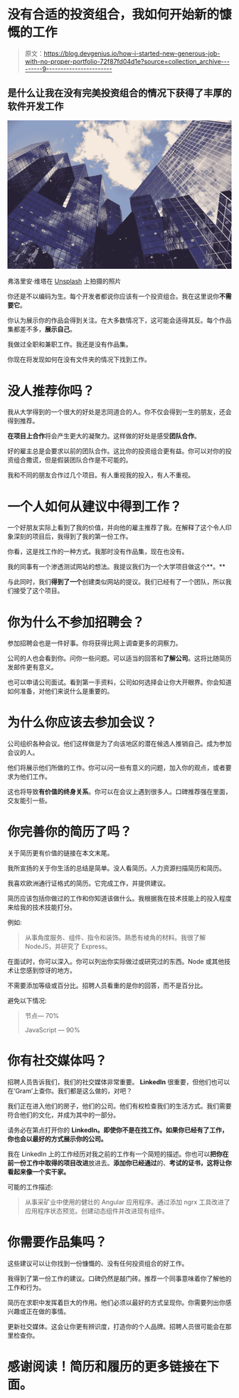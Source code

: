 # 没有合适的投资组合，我如何开始新的慷慨的工作

> 原文：<https://blog.devgenius.io/how-i-started-new-generous-job-with-no-proper-portfolio-72f87fd04d1e?source=collection_archive---------9----------------------->

## 是什么让我在没有完美投资组合的情况下获得了丰厚的软件开发工作

![](img/af9e500f5b5e231881f8c1bda27ca195.png)

弗洛里安·维塔在 [Unsplash](https://unsplash.com?utm_source=medium&utm_medium=referral) 上拍摄的照片

你还是不以编码为生。每个开发者都说你应该有一个投资组合。我在这里说你**不需要它**。

你认为展示你的作品会得到关注。在大多数情况下，这可能会适得其反。每个作品集都差不多，**展示自己**。

我做过全职和兼职工作。我还是没有作品集。

你现在将发现如何在没有文件夹的情况下找到工作。

# 没人推荐你吗？

我从大学得到的一个很大的好处是志同道合的人。你不仅会得到一生的朋友，还会得到推荐。

**在项目上合作**将会产生更大的凝聚力。这样做的好处是感受**团队合作**。

好的雇主总是会要求以前的团队合作。这比你的投资组合更有益。你可以对你的投资组合撒谎，但是假装团队合作是不可能的。

我和不同的朋友合作过几个项目。有人重视我的投入，有人不重视。

# 一个人如何从建议中得到工作？

一个好朋友实际上看到了我的价值，并向他的雇主推荐了我。在解释了这个令人印象深刻的项目后，我得到了我的第一份工作。

你看，这是找工作的一种方式。我那时没有作品集，现在也没有。

我的同事有一个渗透测试网站的想法。我提议我们为一个大学项目做这个**。**

与此同时，我们**得到了一个**创建类似网站的提议。我们已经有了一个团队，所以我们接受了这个项目。

# 你为什么不参加招聘会？

参加招聘会也是一件好事。你将获得比网上调查更多的洞察力。

公司的人也会看到你。问你一些问题。可以适当的回答和**了解公司**。这将比随简历发邮件更有意义。

也可以申请公司面试。看到第一手资料，公司如何选择会让你大开眼界。你会知道如何准备，对他们来说什么是重要的。

# 为什么你应该去参加会议？

公司组织各种会议。他们这样做是为了向该地区的潜在候选人推销自己。成为参加会议的人。

他们将展示他们所做的工作。你可以问一些有意义的问题，加入你的观点，或者要求为他们工作。

这也将导致**有价值的终身关系**。你可以在会议上遇到很多人。口碑推荐强在里面，交友能引一些。

# 你完善你的简历了吗？

关于简历更有价值的链接在本文末尾。

我所宣扬的关于你生活的总结是简单。没人看简历。人力资源扫描简历和简历。

我喜欢欧洲通行证格式的简历。它完成工作，并提供建议。

简历应该包括你做过的工作和你知道该做什么。我根据我在技术技能上的投入程度来给我的技术技能打分。

例如:

> 从事角度服务、组件、指令和装饰。熟悉有棱角的材料。我很了解 NodeJS，并研究了 Express。

在面试时，你可以深入。你可以列出你实际做过或研究过的东西。Node 或其他技术让您感到惊讶的地方。

不需要添加等级或百分比。招聘人员看重的是你的回答，而不是百分比。

避免以下情况:

> 节点— 70%
> 
> JavaScript — 90%

# 你有社交媒体吗？

招聘人员告诉我们，我们的社交媒体非常重要。 **LinkedIn** 很重要，但他们也可以在‘Gram’上查你。我们都是这么做的，对吧？

我们正在进入他们的房子，他们的公司。他们有权检查我们的生活方式。我们需要符合他们的文化，并成为其中的一部分。

请务必在第点打开你的 **LinkedIn。即使你不是在找工作。如果你已经有了工作，你也会以最好的方式展示你的公司。**

我在 LinkedIn 上的工作经历对我之前的工作有一个简短的描述。你也可以**把你在前一份工作中取得的项目改进**放进去。**添加你已经通过**的、**考试的证书，这将让你看起来像一个实干家。**

可能的工作描述:

> 从事采矿业中使用的健壮的 Angular 应用程序。通过添加 ngrx 工具改进了应用程序状态预览。创建动态组件并改进现有组件。

# 你需要作品集吗？

这些建议可以让你找到一份慷慨的、没有任何投资组合的好工作。

我得到了第一份工作的建议。口碑仍然是敲门砖。推荐一个同事意味着你了解他的工作和行为。

简历在求职中发挥着巨大的作用。他们必须以最好的方式呈现你。你需要列出你感兴趣或正在做的事情。

更新社交媒体。这会让你更有辨识度，打造你的个人品牌。招聘人员很可能会在那里检查你。

# 感谢阅读！简历和履历的更多链接在下面。